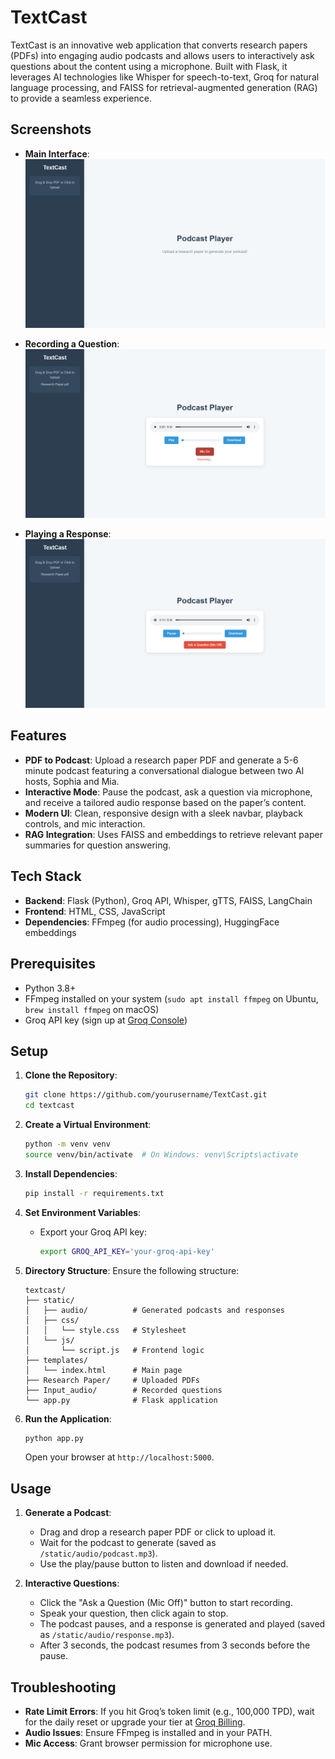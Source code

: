 # TextCast

TextCast is an innovative web application that converts research papers (PDFs) into engaging audio podcasts and allows users to interactively ask questions about the content using a microphone. Built with Flask, it leverages AI technologies like Whisper for speech-to-text, Groq for natural language processing, and FAISS for retrieval-augmented generation (RAG) to provide a seamless experience.

## Screenshots

- **Main Interface**:
  ![Main Interface](screenshots/main-interface.png)

- **Recording a Question**:
  ![Recording](screenshots/recording-question.png)

- **Playing a Response**:
  ![Response](screenshots/response-playback.png)

## Features

- **PDF to Podcast**: Upload a research paper PDF and generate a 5-6 minute podcast featuring a conversational dialogue between two AI hosts, Sophia and Mia.
- **Interactive Mode**: Pause the podcast, ask a question via microphone, and receive a tailored audio response based on the paper’s content.
- **Modern UI**: Clean, responsive design with a sleek navbar, playback controls, and mic interaction.
- **RAG Integration**: Uses FAISS and embeddings to retrieve relevant paper summaries for question answering.

## Tech Stack

- **Backend**: Flask (Python), Groq API, Whisper, gTTS, FAISS, LangChain
- **Frontend**: HTML, CSS, JavaScript
- **Dependencies**: FFmpeg (for audio processing), HuggingFace embeddings

## Prerequisites

- Python 3.8+
- FFmpeg installed on your system (`sudo apt install ffmpeg` on Ubuntu, `brew install ffmpeg` on macOS)
- Groq API key (sign up at [Groq Console](https://console.groq.com/))

## Setup

1. **Clone the Repository**:
   ```bash
   git clone https://github.com/yourusername/TextCast.git
   cd textcast
   ```

2. **Create a Virtual Environment**:
   ```bash
   python -m venv venv
   source venv/bin/activate  # On Windows: venv\Scripts\activate
   ```

3. **Install Dependencies**:
   ```bash
   pip install -r requirements.txt
   ```

4. **Set Environment Variables**:
   - Export your Groq API key:
     ```bash
     export GROQ_API_KEY='your-groq-api-key'
     ```

5. **Directory Structure**:
   Ensure the following structure:
   ```
   textcast/
   ├── static/
   │   ├── audio/          # Generated podcasts and responses
   │   ├── css/
   │   │   └── style.css   # Stylesheet
   │   └── js/
   │       └── script.js   # Frontend logic
   ├── templates/
   │   └── index.html      # Main page
   ├── Research Paper/     # Uploaded PDFs
   ├── Input_audio/        # Recorded questions
   └── app.py              # Flask application
   ```

6. **Run the Application**:
   ```bash
   python app.py
   ```
   Open your browser at `http://localhost:5000`.

## Usage

1. **Generate a Podcast**:
   - Drag and drop a research paper PDF or click to upload it.
   - Wait for the podcast to generate (saved as `/static/audio/podcast.mp3`).
   - Use the play/pause button to listen and download if needed.

2. **Interactive Questions**:
   - Click the "Ask a Question (Mic Off)" button to start recording.
   - Speak your question, then click again to stop.
   - The podcast pauses, and a response is generated and played (saved as `/static/audio/response.mp3`).
   - After 3 seconds, the podcast resumes from 3 seconds before the pause.


## Troubleshooting

- **Rate Limit Errors**: If you hit Groq’s token limit (e.g., 100,000 TPD), wait for the daily reset or upgrade your tier at [Groq Billing](https://console.groq.com/settings/billing).
- **Audio Issues**: Ensure FFmpeg is installed and in your PATH.
- **Mic Access**: Grant browser permission for microphone use.
